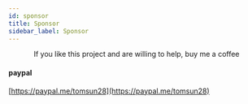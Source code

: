 ```yaml
---
id: sponsor  
title: Sponsor  
sidebar_label: Sponsor  
---
```


<center>If you like this project and are willing to help, buy me a coffee</center>    

#### paypal  

[https://paypal.me/tomsun28](https://paypal.me/tomsun28)    





